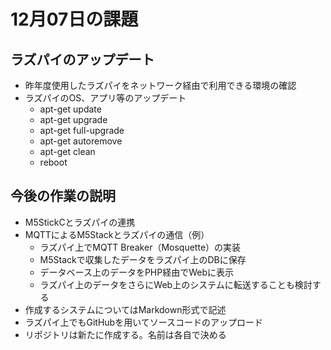 # 12月07日の課題
## ラズパイのアップデート
- 昨年度使用したラズパイをネットワーク経由で利用できる環境の確認
- ラズパイのOS、アプリ等のアップデート
  - apt-get update  
  - apt-get upgrade  
  - apt-get full-upgrade  
  - apt-get autoremove  
  - apt-get clean  
  - reboot  
## 今後の作業の説明
- M5StickCとラズパイの連携
- MQTTによるM5Stackとラズパイの通信（例）
  - ラズパイ上でMQTT Breaker（Mosquette）の実装
  - M5Stackで収集したデータをラズパイ上のDBに保存
  - データベース上のデータをPHP経由でWebに表示
  - ラズパイ上のデータをさらにWeb上のシステムに転送することも検討する
- 作成するシステムについてはMarkdown形式で記述
- ラズパイ上でもGitHubを用いてソースコードのアップロード
- リポジトリは新たに作成する。名前は各自で決める
